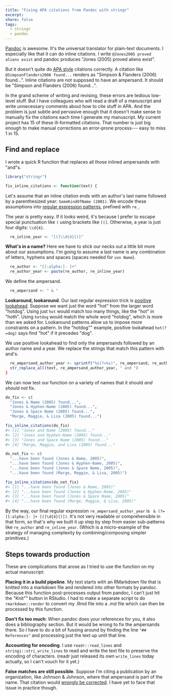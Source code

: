 ```yaml
---
title: "Fixing APA citations from Pandoc with stringr"
excerpt:
share: false
tags:
  - stringr
  - pandoc
---
```






[Pandoc][pandoc-home] is awesome. It's the universal translator for plain-text
documents. I especially like that it can do inline citations. I write
`@Jones2005 proved aliens exist` and pandoc produces "Jones (2005) proved
aliens exist".

But it doesn't quite do [APA style][apa-owl] citations correctly. A citation
like `@SimpsonFlanders2006 found...` renders as "Simpson & Flanders (2006)
found...". Inline citations are not supposed to have an ampersand. It should be
"Simpson and Flanders (2006) found...".

In the grand scheme of writing and revising, these errors are tedious low-level 
stuff. But I have colleagues who will read a draft of a manuscript and
write unnecessary comments about how to cite stuff in APA. And the problem is
just subtle and pervasive enough that it doesn't make sense to manually fix
the citations each time I generate my manuscript. My current project has 15 of
these ill-formatted citations. That number is just big enough to make manual
corrections an error-prone process--- easy to miss 1 in 15.

## Find and replace

I wrote a quick R function that replaces all those inlined ampersands with
"and"s. 


```r
library("stringr")

fix_inline_citations <- function(text) {
```

Let's assume that an inline citation ends with an author's last name followed
by a parenthesized year: `SomeKindOfName (2001)`. We encode these assumptions
into [regular expression patterns][r-regex], prefixed with `re_`.

The year is pretty easy. If it looks weird, it's because I prefer to escape
special punctuation like `(` using brackets like `[(]`. Otherwise, a year is
just four digits: `\\d{4}`.


```r
  re_inline_year <- "[(]\\d{4}[)]"
```

**What's in a name?** Here we have to stick our necks out a little bit more about
our assumptions. I'm going to assume a last name is any combination of letters,
hyphens and spaces (spaces needed for `von Name`).


```r
  re_author <- "[[:alpha:]- ]+"
  re_author_year <- paste(re_author, re_inline_year)
```

We define the ampersand.


```r
  re_ampersand <- " & "
```

**Lookaround, lookaround**. Our last regular expression trick is [positive lookahead][regex-lookaround]. 
Suppose we want just the word "hot" from the larger word "hotdog".
Using just `hot` would match too many things, like the "hot" in "hoth". Using
`hotdog` would match the whole word "hotdog", which is more than we asked for.
Lookaround patterns allow us to impose more constraints on a pattern.
In the "hotdog"" example, positive lookahead `hot(?=dog)` says find "hot" if it
precedes "dog".

We use positive lookahead to find only the ampersands followed by an author name
and a year. We replace the strings that match this pattern with and's.




```r
  re_ampersand_author_year <- sprintf("%s(?=%s)", re_ampersand, re_author_year)  
  str_replace_all(text, re_ampersand_author_year, " and ")
}
```

We can now test our function on a variety of names that it should _and should
not_ fix.


```r
do_fix <- c(
  "Jones & Name (2005) found...",
  "Jones & Hyphen-Name (2005) found...",
  "Jones & Space Name (2005) found...",
  "Marge, Maggie, & Lisa (2005) found...")

fix_inline_citations(do_fix)
#> [1] "Jones and Name (2005) found..."         
#> [2] "Jones and Hyphen-Name (2005) found..."  
#> [3] "Jones and Space Name (2005) found..."   
#> [4] "Marge, Maggie, and Lisa (2005) found..."

do_not_fix <- c(
  "...have been found (Jones & Name, 2005)",
  "...have been found (Jones & Hyphen-Name, 2005)",
  "...have been found (Jones & Space Name, 2005)",
  "...have been found (Marge, Maggie, & Lisa, 2005)")  

fix_inline_citations(do_not_fix)
#> [1] "...have been found (Jones & Name, 2005)"         
#> [2] "...have been found (Jones & Hyphen-Name, 2005)"  
#> [3] "...have been found (Jones & Space Name, 2005)"   
#> [4] "...have been found (Marge, Maggie, & Lisa, 2005)"
```

By the way, our final regular expression `re_ampersand_author_year` is 
``  & (?=[[:alpha:]- ]+ [(]\d{4}[)]) ``. It's not very readable or comprehensible in
that form, so that's why we built it up step by step from easier sub-patterns
like `re_author` and `re_inline_year`. (Which is a micro-example of the strategy
of managing complexity by combining/composing simpler primitives.)

## Steps towards production

These are complications that arose as I tried to use the function on my actual
manuscript:

**Placing it in a build pipeline**. My text starts with an RMarkdown file
that is knitted into a markdown file and rendered into other formats by
pandoc. Because this function post-processes output from pandoc, I can't
just hit the "Knit"" button in RStudio. I had to make a separate script to
do `rmarkdown::render` to convert my .Rmd file into a .md file which can then be
processed by this function.

**Don't fix too much**: When pandoc does your references for you, it also does
a bibliography section. But it would be wrong to fix the ampersands there. So
I have to do a bit of fussing around by finding the line `"## References"` and
processing just the text up until that line.

**Accounting for encoding**. I use `readr::read_lines` and
`stringi::stri_write_lines` to read and write the text file to preserve the
encoding of characters. (readr just released its own `write_lines` today
actually, so I can't vouch for it yet.)

**False matches are still possible**. Suppose I'm citing a publication by an
organization, like Johnson & Johnson, where that ampersand is part of the name.
That citation would [wrongly be corrected][pandoc-issue]. I have yet to face
that issue in practice though.


[pandoc-home]: http://pandoc.org/ "pandoc: a universal document converter"
[apa-owl]: https://owl.english.purdue.edu/owl/section/2/10/ "Purdue Online Writing Lab: APA Style" 
[r-regex]: https://stat.ethz.ch/R-manual/R-devel/library/base/html/regex.html "R manual page on regular expressions"
[regex-lookaround]: http://www.regular-expressions.info/lookaround.html "Lookaround patterns in regular expressions"
[pandoc-issue]: https://github.com/jgm/pandoc-citeproc/issues/177#issuecomment-144743188 "Github issue: Joining author names in text and in parentheses"
